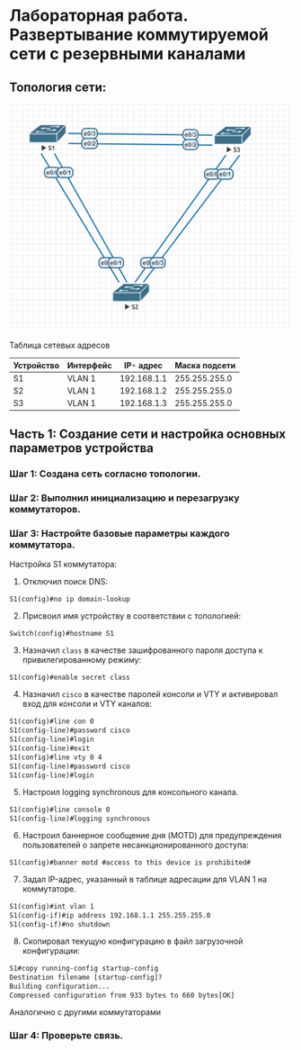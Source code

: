 # Лабораторная работа. Развертывание коммутируемой сети с резервными каналами
## Топология сети:

![](base_scheme.png)

  Таблица сетевых адресов

| Устройство | Интерфейс | IP- адрес   | Маска подсети |
|------- |------    |---------      |---------------- |
| S1     | VLAN 1   | 192.168.1.1    | 255.255.255.0  | 
| S2     | VLAN 1   | 192.168.1.2    | 255.255.255.0 | 
| S3     | VLAN 1   | 192.168.1.3    | 255.255.255.0 | 

## Часть 1:	Создание сети и настройка основных параметров устройства
### Шаг 1:	Создана сеть согласно топологии.
### Шаг 2:	Выполнил инициализацию и перезагрузку коммутаторов.
### Шаг 3:	Настройте базовые параметры каждого коммутатора.
Настройка S1 коммутатора:

1. Отключил поиск DNS:
```
S1(config)#no ip domain-lookup 
```
2. Присвоил имя устройству в соответствии с топологией:
```
Switch(config)#hostname S1
```
3. Назначил ```class``` в качестве зашифрованного пароля доступа к привилегированному режиму:
```
S1(config)#enable secret class
```
4. Назначил ```cisco``` в качестве паролей консоли и VTY и активировал вход для консоли и VTY каналов:
```
S1(config)#line con 0
S1(config-line)#password cisco
S1(config-line)#login
S1(config-line)#exit
S1(config)#line vty 0 4 
S1(config-line)#password cisco
S1(config-line)#login 
```
5. Настроил logging synchronous для консольного канала.
```
S1(config)#line console 0
S1(config-line)#logging synchronous 
```
6. Настроил баннерное сообщение дня (MOTD) для предупреждения пользователей о запрете несанкционированного доступа:
```
S1(config)#banner motd #access to this device is prohibited#
```
7. Задал IP-адрес, указанный в таблице адресации для VLAN 1 на коммутаторе.
```
S1(config)#int vlan 1
S1(config-if)#ip address 192.168.1.1 255.255.255.0
S1(config-if)#no shutdown 
```
8. Скопировал текущую конфигурацию в файл загрузочной конфигурации:
```
S1#copy running-config startup-config
Destination filename [startup-config]? 
Building configuration...
Compressed configuration from 933 bytes to 660 bytes[OK]
```
Аналогично с другими коммутаторами 
### Шаг 4:	Проверьте связь.